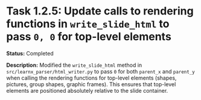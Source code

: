 # Task 1.2.5: Update calls to rendering functions in `write_slide_html` to pass `0, 0` for top-level elements

**Status:** Completed

**Description:**
Modified the `write_slide_html` method in `src/learnx_parser/html_writer.py` to pass `0` for both `parent_x` and `parent_y` when calling the rendering functions for top-level elements (shapes, pictures, group shapes, graphic frames). This ensures that top-level elements are positioned absolutely relative to the slide container.

